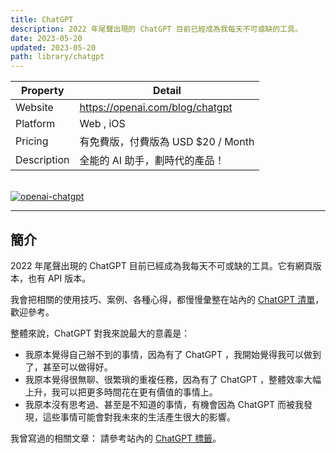 ```yaml
---
title: ChatGPT
description: 2022 年尾聲出現的 ChatGPT 目前已經成為我每天不可或缺的工具。
date: 2023-05-20
updated: 2023-05-20
path: library/chatgpt
---
```


| Property | Detail |
| --- | --- |
| Website | <https://openai.com/blog/chatgpt> |
| Platform | Web , iOS |
| Pricing | 有免費版，付費版為 USD $20 / Month |
| Description | 全能的 AI 助手，劃時代的產品！ |

<br>

<a href="https://pinchlime-screenshots.s3.ap-northeast-1.amazonaws.com/openai-chatgpt_ICscqe.webp" data-fancybox data-caption="openai-chatgpt">
  <img src="https://pinchlime-screenshots.s3.ap-northeast-1.amazonaws.com/openai-chatgpt_ICscqe.webp" loading="lazy" alt="openai-chatgpt" align="center" />
</a>
<br>

---

## 簡介
2022 年尾聲出現的 ChatGPT 目前已經成為我每天不可或缺的工具。它有網頁版本，也有 API 版本。

我會把相關的使用技巧、案例、各種心得，都慢慢彙整在站內的 [ChatGPT 清單](library/chatgpt-list)，歡迎參考。


整體來說，ChatGPT 對我來說最大的意義是：
- 我原本覺得自己辦不到的事情，因為有了 ChatGPT ，我開始覺得我可以做到了，甚至可以做得好。
- 我原本覺得很無聊、很繁瑣的重複任務，因為有了 ChatGPT ，整體效率大幅上升，我可以把更多時間花在更有價值的事情上。
- 我原本沒有思考過、甚至是不知道的事情，有機會因為 ChatGPT 而被我發現，這些事情可能會對我未來的生活產生很大的影響。

我曾寫過的相關文章：
請參考站內的 [ChatGPT 標籤](/tags/chatgpt)。
